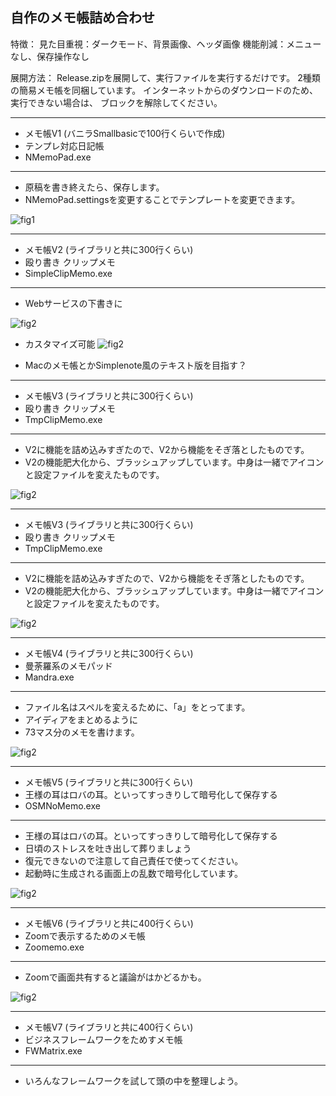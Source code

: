 自作のメモ帳詰め合わせ
----------------------

特徴：
  見た目重視：ダークモード、背景画像、ヘッダ画像
  機能削減：メニューなし、保存操作なし

展開方法：
  Release.zipを展開して、実行ファイルを実行するだけです。
  2種類の簡易メモ帳を同梱しています。
  インターネットからのダウンロードのため、実行できない場合は、
  ブロックを解除してください。



************************************************
*  メモ帳V1 (バニラSmallbasicで100行くらいで作成)
*  テンプレ対応日記帳
*  NMemoPad.exe
************************************************
  - 原稿を書き終えたら、保存します。
  - NMemoPad.settingsを変更することでテンプレートを変更できます。

![fig1](img/memo1.png)


************************************************
*  メモ帳V2 (ライブラリと共に300行くらい)
*  殴り書き クリップメモ
*  SimpleClipMemo.exe
************************************************

  - Webサービスの下書きに

![fig2](img/memoV3.png)


  - カスタマイズ可能
![fig2](img/memoV3-2.png)

  - Macのメモ帳とかSimplenote風のテキスト版を目指す？



************************************************
*  メモ帳V3 (ライブラリと共に300行くらい)
*  殴り書き クリップメモ
*  TmpClipMemo.exe
************************************************
  - V2に機能を詰め込みすぎたので、V2から機能をそぎ落としたものです。
  - V2の機能肥大化から、ブラッシュアップしています。中身は一緒でアイコンと設定ファイルを変えたものです。

![fig2](img/memoV2.png)


************************************************
*  メモ帳V3 (ライブラリと共に300行くらい)
*  殴り書き クリップメモ
*  TmpClipMemo.exe
************************************************
  - V2に機能を詰め込みすぎたので、V2から機能をそぎ落としたものです。
  - V2の機能肥大化から、ブラッシュアップしています。中身は一緒でアイコンと設定ファイルを変えたものです。

![fig2](img/memoV2.png)



************************************************
*  メモ帳V4 (ライブラリと共に300行くらい)
*  曼荼羅系のメモパッド
*  Mandra.exe
************************************************
  - ファイル名はスペルを変えるために、「a」をとってます。
  - アイディアをまとめるように
  - 73マス分のメモを書けます。

![fig2](img/mandra.png)


************************************************
*  メモ帳V5 (ライブラリと共に300行くらい)
*  王様の耳はロバの耳。といってすっきりして暗号化して保存する
*  OSMNoMemo.exe
************************************************
  - 王様の耳はロバの耳。といってすっきりして暗号化して保存する
  - 日頃のストレスを吐き出して葬りましょう
  - 復元できないので注意して自己責任で使ってください。
  - 起動時に生成される画面上の乱数で暗号化しています。

![fig2](img/OSMNoMemo.png)



************************************************
*  メモ帳V6 (ライブラリと共に400行くらい)
*  Zoomで表示するためのメモ帳
*  Zoomemo.exe
************************************************
  - Zoomで画面共有すると議論がはかどるかも。


![fig2](img/Zoomemo.png)


************************************************
*  メモ帳V7 (ライブラリと共に400行くらい)
*  ビジネスフレームワークをためすメモ帳
*  FWMatrix.exe
************************************************
  - いろんなフレームワークを試して頭の中を整理しよう。
